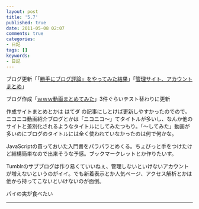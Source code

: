 ```yaml
---
layout: post
title: '5.7'
published: true
date: 2011-05-08 02:07
comments: true
categories:
- 日記
tags: []
keywords:
- 日記
---
```

ブログ更新「「[勝手にブログ評論」をやってみた結果](http://d.hatena.ne.jp/soramugi/20110507/1304763144 "勝手にブログ評論」をやってみた結果")」「[管理サイト、アカウントまとめ](http://d.hatena.ne.jp/soramugi/20110507/1304783494 "管理サイト、アカウントまとめ")」

ブログ作成「[ｗｗｗ動画まとめてみた](http://www-video-summary.tumblr.com/ "ｗｗｗ動画まとめてみた")」3件ぐらいテスト替わりに更新

作成サイトまとめとかは はてダ の記事にしとけば更新しやすかったのでので。ニコニコ動画紹介ブログとかは「ニコニコ～」てタイトルが多いし、なんか他のサイトと差別化されるようなタイトルにしてみたつもり。「～してみた」動画が多いのにブログのタイトルには全く使われていなかったのは何で何かな。

JavaScriptの買っておいた入門書をパラパラとめくる。ちょびっと手をつけたけど結構簡単なので出来そうな予感。ブックマークレットとか作りたいす。

Tumblrのサブブログは作り易くていいねぇ、管理しないといけないアカウントが増えないというのがイイ。でも新着表示とか人気ページ、アクセス解析とかは他から持ってこないといけないのが面倒。

パイの実が食べたい

---

